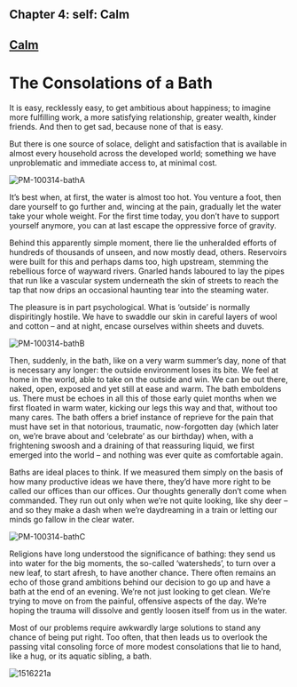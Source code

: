 Chapter  4: self: Calm
---------------------

[Calm](../category/self/calm/index.html)
----------------------------------------

The Consolations of a Bath
==========================

It is easy, recklessly easy, to get ambitious about happiness; to imagine more fulfilling work, a more satisfying relationship, greater wealth, kinder friends. And then to get sad, because none of that is easy.

<span class="s1">But there is one source of solace, delight and satisfaction that is available in almost every household across the developed world; something we have unproblematic and immediate access to, at minimal cost.</span>

![PM-100314-bathA](http://i0.wp.com/www.thebookoflife.org/wp-content/uploads/2014/09/PM-100314-bathA.jpg)

<span class="s1">It’s best when, at first, the water is almost too hot. You venture a foot, then dare yourself to go further and, wincing at the pain, gradually let the water take your whole weight. For the first time today, you don’t have to support yourself anymore, you can at last escape the oppressive force of gravity.</span>

<span class="s1">Behind this apparently simple moment, there lie the unheralded efforts of hundreds of thousands of unseen, and now mostly dead, others. Reservoirs were built for this and perhaps dams too, high upstream, stemming the rebellious force of wayward rivers. Gnarled hands laboured to lay the pipes that run like a vascular system underneath the skin of streets to reach the tap that now drips an occasional haunting tear into the steaming water.</span>

<span class="s1">The pleasure is in part psychological. What is ‘outside’ is normally dispiritingly hostile. We have to swaddle our skin in careful layers of wool and cotton – and at night, encase ourselves within sheets and duvets.</span>

![PM-100314-bathB](http://i0.wp.com/www.thebookoflife.org/wp-content/uploads/2014/09/PM-100314-bathB.jpg)

<span class="s1">Then, suddenly, in the bath, like on a very warm summer’s day, none of that is necessary any longer: the outside environment loses its bite. We feel at home in the world, able to take on the outside and win. We can be out there, naked, open, exposed and yet still at ease and warm. The bath emboldens us. There must be echoes in all this of those early quiet months when we first floated in warm water, kicking our legs this way and that, without too many cares. The bath offers a brief instance of reprieve for the pain that must have set in that notorious, traumatic, now-forgotten day (which later on, we’re brave about and ‘celebrate’ as our birthday) when, with a frightening swoosh and a draining of that reassuring liquid, we first emerged into the world – and nothing was ever quite as comfortable again.</span>

Baths are ideal places to think. If we measured them simply on the basis of how many productive ideas we have there, they’d have more right to be called our offices than our offices. Our thoughts generally don’t come when commanded. They run out only when we’re not quite looking, like shy deer – and so they make a dash when we’re daydreaming in a train or letting our minds go fallow in the clear water.

![PM-100314-bathC](http://i0.wp.com/www.thebookoflife.org/wp-content/uploads/2014/09/PM-100314-bathC.jpg)

Religions have long understood the significance of bathing: they send us into water for the big moments, the so-called ‘watersheds’, to turn over a new leaf, to start afresh, to have another chance. There often remains an echo of those grand ambitions behind our decision to go up and have a bath at the end of an evening. We’re not just looking to get clean. We’re trying to move on from the painful, offensive aspects of the day. We’re hoping the trauma will dissolve and gently loosen itself from us in the water.

<span class="s1">Most of our problems require awkwardly large solutions to stand any chance of being put right. Too often, that then leads us to overlook the passing vital consoling force of more modest consolations that lie to hand, like a hug, or its aquatic sibling, a bath.</span>

![1516221a](http://i1.wp.com/www.thebookoflife.org/wp-content/uploads/2014/09/PM-100314-bathD.jpg)

